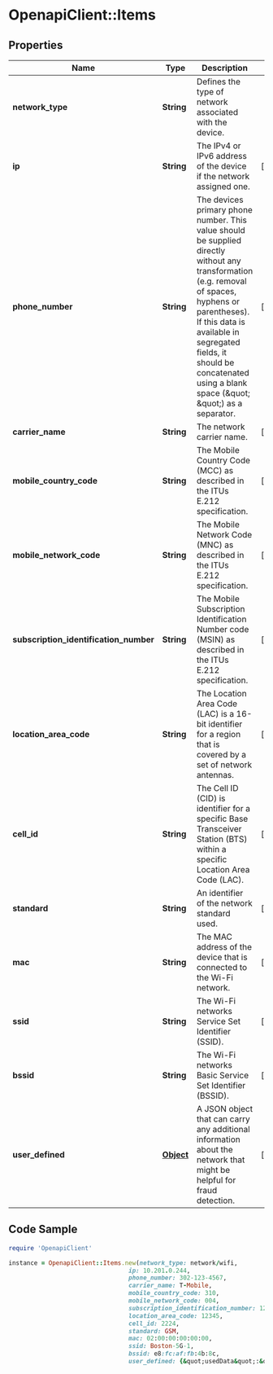 # OpenapiClient::Items

## Properties

Name | Type | Description | Notes
------------ | ------------- | ------------- | -------------
**network_type** | **String** | Defines the type of network associated with the device. | 
**ip** | **String** | The IPv4 or IPv6 address of the device if the network assigned one. | [optional] 
**phone_number** | **String** | The devices primary phone number. This value should be supplied directly without any transformation (e.g. removal of spaces, hyphens or parentheses). If this data is available in segregated fields, it should be concatenated using a blank space (\&quot; \&quot;) as a separator. | [optional] 
**carrier_name** | **String** | The network carrier name. | [optional] 
**mobile_country_code** | **String** | The Mobile Country Code (MCC) as described in the ITUs E.212 specification. | [optional] 
**mobile_network_code** | **String** | The Mobile Network Code (MNC) as described in the ITUs E.212 specification. | [optional] 
**subscription_identification_number** | **String** | The Mobile Subscription Identification Number code (MSIN) as described in the ITUs E.212 specification. | [optional] 
**location_area_code** | **String** | The Location Area Code (LAC) is a 16-bit identifier for a region that is covered by a set of network antennas. | [optional] 
**cell_id** | **String** | The Cell ID (CID) is identifier for a specific Base Transceiver Station (BTS) within a specific Location Area Code (LAC). | [optional] 
**standard** | **String** | An identifier of the network standard used. | [optional] 
**mac** | **String** | The MAC address of the device that is connected to the Wi-Fi network. | [optional] 
**ssid** | **String** | The Wi-Fi networks Service Set Identifier (SSID). | [optional] 
**bssid** | **String** | The Wi-Fi networks Basic Service Set Identifier (BSSID). | [optional] 
**user_defined** | [**Object**](.md) | A JSON object that can carry any additional information about the network that might be helpful for fraud detection. | [optional] 

## Code Sample

```ruby
require 'OpenapiClient'

instance = OpenapiClient::Items.new(network_type: network/wifi,
                                 ip: 10.201.0.244,
                                 phone_number: 302-123-4567,
                                 carrier_name: T-Mobile,
                                 mobile_country_code: 310,
                                 mobile_network_code: 004,
                                 subscription_identification_number: 123456789,
                                 location_area_code: 12345,
                                 cell_id: 2224,
                                 standard: GSM,
                                 mac: 02:00:00:00:00:00,
                                 ssid: Boston-5G-1,
                                 bssid: e8:fc:af:fb:4b:8c,
                                 user_defined: {&quot;usedData&quot;:&quot;50MB&quot;})
```


